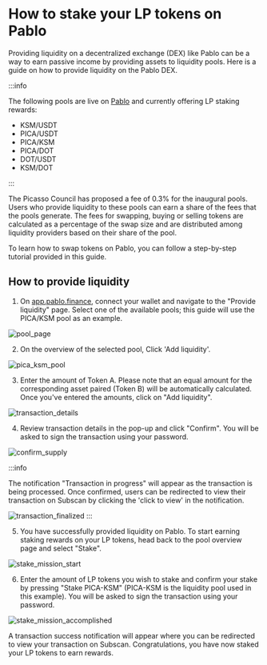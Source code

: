# How to stake your LP tokens on Pablo

Providing liquidity on a decentralized exchange (DEX) like Pablo can be a way to earn passive income by providing assets to liquidity pools.
Here is a guide on how to provide liquidity on the Pablo DEX. 

:::info

The following pools are live on [Pablo](https://app.pablo.finance/provide-liquidity/) and currently offering LP staking rewards:

- KSM/USDT
- PICA/USDT
- PICA/KSM
- PICA/DOT
- DOT/USDT
- KSM/DOT

:::

The Picasso Council has proposed a fee of 0.3% for the inaugural pools. Users who provide liquidity to these pools can earn a share of the fees that the pools generate. The fees for swapping, buying or selling tokens are calculated as a percentage of the swap size and are distributed among liquidity providers based on their share of the pool.

To learn how to swap tokens on Pablo, you can follow a step-by-step tutorial provided in this guide.

## How to provide liquidity

1. On [app.pablo.finance], connect your wallet and navigate to the "Provide liquidity" page. Select one of the available pools; this guide will use the PICA/KSM pool as an example.

[app.pablo.finance]: https://app.pablo.finance

![pool_page](./images-how-to-provide-liquidity/pool-page.png)

2. On the overview of the selected pool, Click 'Add liquidity'.

![pica_ksm_pool](./images-how-to-provide-liquidity/pica-ksm-pool.png)

3. Enter the amount of Token A. Please note that an equal amount for the corresponding asset paired (Token B) will be automatically calculated. Once you've entered the amounts, click on "Add liquidity". 

![transaction_details](./images-how-to-provide-liquidity/transaction-details.png)

4. Review transaction details in the pop-up and click "Confirm". You will be asked to sign the transaction using your password.

![confirm_supply](./images-how-to-provide-liquidity/confirm-supply.png)

:::info

The notification "Transaction in progress" will appear as the transaction is being processed. Once confirmed, users can be redirected to view their transaction on Subscan by clicking the 'click to view' in the notification.

![transaction_finalized](./images-how-to-provide-liquidity/transaction-finalized.png)
:::

5. You have successfully provided liquidity on Pablo. To start earning staking rewards on your LP tokens, head back to the pool overview page and select "Stake".

![stake_mission_start](./images-how-to-provide-liquidity/stake-me-baby.png)

6. Enter the amount of LP tokens you wish to stake and confirm your stake by pressing "Stake PICA-KSM" (PICA-KSM is the liquidity pool used in this example). You will be asked to sign the transaction using your password. 

![stake_mission_accomplished](./images-how-to-provide-liquidity/wagyu-stake.png)

A transaction success notification will appear where you can be redirected to view your transaction on Subscan. Congratulations, you have now staked your LP tokens to earn rewards.